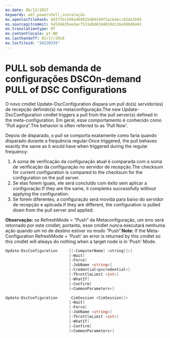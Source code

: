```yaml
---
ms.date: 06/12/2017
keywords: wmf,powershell,instalação
ms.openlocfilehash: 6d37fbc5091d69925d60349f3acbdecc92da1b95
ms.sourcegitcommit: 54534635eedacf531d8d6344019dc16a50b8b441
ms.translationtype: HT
ms.contentlocale: pt-BR
ms.lasthandoff: 05/17/2018
ms.locfileid: "34220335"
---
```

# <a name="on-demand-pull-of-dsc-configurations"></a><span data-ttu-id="99bf0-102">PULL sob demanda de configurações DSC</span><span class="sxs-lookup"><span data-stu-id="99bf0-102">On-demand PULL of DSC Configurations</span></span>

<span data-ttu-id="99bf0-103">O novo cmdlet Update-DscConfiguration dispara um pull do(s) servidor(es) de recepção definido(s) na metaconfiguração.</span><span class="sxs-lookup"><span data-stu-id="99bf0-103">The new Update-DscConfiguration cmdlet triggers a pull from the pull server(s) defined in the meta-configuration.</span></span> <span data-ttu-id="99bf0-104">Em geral, esse comportamento é conhecido como “Pull agora”.</span><span class="sxs-lookup"><span data-stu-id="99bf0-104">The behavior is often referred to as 'Pull Now'.</span></span>


<span data-ttu-id="99bf0-105">Depois de disparado, o pull se comporta exatamente como faria quando disparado durante a frequência regular:</span><span class="sxs-lookup"><span data-stu-id="99bf0-105">Once triggered, the pull behaves exactly the same as it would have when triggered during the regular frequency:</span></span>

1. <span data-ttu-id="99bf0-106">A soma de verificação da configuração atual é comparada com a soma de verificação da configuração no servidor de recepção.</span><span class="sxs-lookup"><span data-stu-id="99bf0-106">The checksum for current configuration is compared to the checksum for the configuration on the pull server.</span></span>
2. <span data-ttu-id="99bf0-107">Se elas forem iguais, ele será concluído com êxito sem aplicar a configuração.</span><span class="sxs-lookup"><span data-stu-id="99bf0-107">If they are the same, it completes successfully without applying the configuration.</span></span>
3. <span data-ttu-id="99bf0-108">Se forem diferentes, a configuração será movida para baixo do servidor de recepção e aplicada.</span><span class="sxs-lookup"><span data-stu-id="99bf0-108">If they are different, the configuration is pulled down from the pull server and applied.</span></span>

<span data-ttu-id="99bf0-109">**Observação:** se RefreshMode = “Push” da Metaconfiguração, um erro será retornado por este cmdlet; portanto, esse cmdlet nunca executará nenhuma ação quando um nó de destino estiver no modo “Push”.</span><span class="sxs-lookup"><span data-stu-id="99bf0-109">**Note:** If the Meta-Configuration RefreshMode = 'Push' an error is returned by this cmdlet so this cmdlet will always do nothing when a target node is in 'Push' Mode.</span></span>

```powershell
Update-DscConfiguration     [[-ComputerName] <string[]>]
                            [-Wait]
                            [-Force]
                            [-JobName <string>]
                            [-Credential<pscredential>]
                            [-ThrottleLimit <int>]
                            [-WhatIf]
                            [-Confirm]
                            [<CommonParameters>]

Update-DscConfiguration     -CimSession <CimSession[]>
                            [-Wait]
                            [-Force]
                            [-JobName <string>]
                            [-ThrottleLimit <int>]
                            [-WhatIf]
                            [-Confirm]
                            [<CommonParameters>]
```
